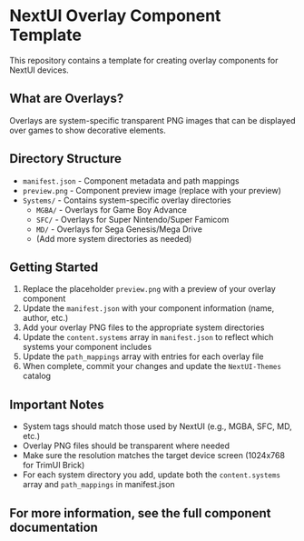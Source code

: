 # NextUI Overlay Component Template

This repository contains a template for creating overlay components for NextUI devices.

## What are Overlays?

Overlays are system-specific transparent PNG images that can be displayed over games to show decorative elements.

## Directory Structure

- `manifest.json` - Component metadata and path mappings
- `preview.png` - Component preview image (replace with your preview)
- `Systems/` - Contains system-specific overlay directories
  - `MGBA/` - Overlays for Game Boy Advance
  - `SFC/` - Overlays for Super Nintendo/Super Famicom
  - `MD/` - Overlays for Sega Genesis/Mega Drive
  - (Add more system directories as needed)

## Getting Started

1. Replace the placeholder `preview.png` with a preview of your overlay component
2. Update the `manifest.json` with your component information (name, author, etc.)
3. Add your overlay PNG files to the appropriate system directories
4. Update the `content.systems` array in `manifest.json` to reflect which systems your component includes
5. Update the `path_mappings` array with entries for each overlay file
6. When complete, commit your changes and update the `NextUI-Themes` catalog

## Important Notes

- System tags should match those used by NextUI (e.g., MGBA, SFC, MD, etc.)
- Overlay PNG files should be transparent where needed
- Make sure the resolution matches the target device screen (1024x768 for TrimUI Brick)
- For each system directory you add, update both the `content.systems` array and `path_mappings` in manifest.json

## For more information, see the full component documentation
